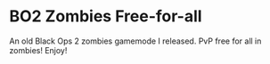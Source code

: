 # BO2 Zombies Free-for-all
An old Black Ops 2 zombies gamemode I released. PvP free for all in zombies! Enjoy!
